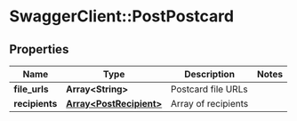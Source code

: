 # SwaggerClient::PostPostcard

## Properties
Name | Type | Description | Notes
------------ | ------------- | ------------- | -------------
**file_urls** | **Array&lt;String&gt;** | Postcard file URLs | 
**recipients** | [**Array&lt;PostRecipient&gt;**](PostRecipient.md) | Array of recipients | 


